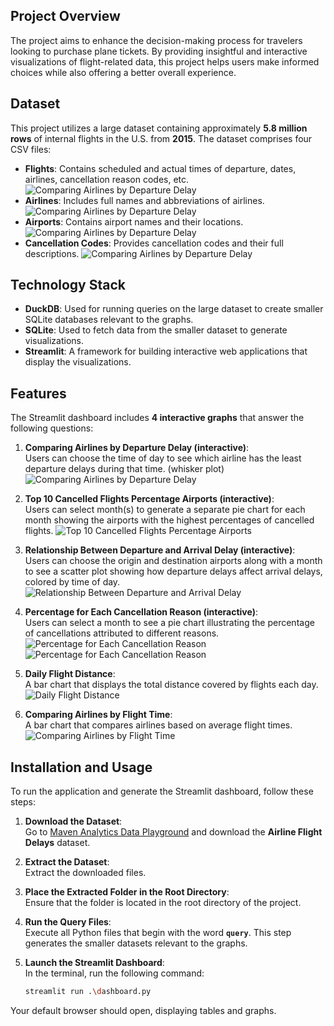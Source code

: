 ## Project Overview

The project aims to enhance the decision-making process for travelers looking to purchase plane tickets. By providing insightful and interactive visualizations of flight-related data, this project helps users make informed choices while also offering a better overall experience.

## Dataset

This project utilizes a large dataset containing approximately **5.8 million rows** of internal flights in the U.S. from **2015**. The dataset comprises four CSV files:

- **Flights**: Contains scheduled and actual times of departure, dates, airlines, cancellation reason codes, etc.
  ![Comparing Airlines by Departure Delay](dashboard_images/flights_table_sample.png)
- **Airlines**: Includes full names and abbreviations of airlines.
  ![Comparing Airlines by Departure Delay](dashboard_images/airlines_table_sample.png)
- **Airports**: Contains airport names and their locations.
  ![Comparing Airlines by Departure Delay](dashboard_images/airports_table_sample.png)
- **Cancellation Codes**: Provides cancellation codes and their full descriptions.
  ![Comparing Airlines by Departure Delay](dashboard_images/cancellation_codes_table.png)

## Technology Stack

- **DuckDB**: Used for running queries on the large dataset to create smaller SQLite databases relevant to the graphs.
- **SQLite**: Used to fetch data from the smaller dataset to generate visualizations.
- **Streamlit**: A framework for building interactive web applications that display the visualizations.

## Features

The Streamlit dashboard includes **4 interactive graphs** that answer the following questions:

1. **Comparing Airlines by Departure Delay (interactive)**:  
   Users can choose the time of day to see which airline has the least departure delays during that time. (whisker plot)
   ![Comparing Airlines by Departure Delay](dashboard_images/comparing_airlines.png)
   
2. **Top 10 Cancelled Flights Percentage Airports (interactive)**:  
   Users can select month(s) to generate a separate pie chart for each month showing the airports with the highest percentages of cancelled flights.
   ![Top 10 Cancelled Flights Percentage Airports](dashboard_images/top_cancelled_airports.png)

4. **Relationship Between Departure and Arrival Delay (interactive)**:  
   Users can choose the origin and destination airports along with a month to see a scatter plot showing how departure delays affect arrival delays, colored by time of day.
   ![Relationship Between Departure and Arrival Delay](dashboard_images/departure_arrival_delay.png)

5. **Percentage for Each Cancellation Reason (interactive)**:  
   Users can select a month to see a pie chart illustrating the percentage of cancellations attributed to different reasons.
   ![Percentage for Each Cancellation Reason](dashboard_images/cancellation_reason_february.png)
   ![Percentage for Each Cancellation Reason](dashboard_images/cancellation_reason_july.png)
   
7. **Daily Flight Distance**:  
   A bar chart that displays the total distance covered by flights each day.
   ![Daily Flight Distance](dashboard_images/daily_flight_distance.png)
   
8. **Comparing Airlines by Flight Time**:  
   A bar chart that compares airlines based on average flight times.
   ![Comparing Airlines by Flight Time](dashboard_images/airlines_flight_time.png)

## Installation and Usage

To run the application and generate the Streamlit dashboard, follow these steps:

1. **Download the Dataset**:  
   Go to [Maven Analytics Data Playground](https://mavenanalytics.io/data-playground?order=number_of_records%2Cdesc&pageSize=20) and download the **Airline Flight Delays** dataset.

2. **Extract the Dataset**:  
   Extract the downloaded files.

3. **Place the Extracted Folder in the Root Directory**:  
   Ensure that the folder is located in the root directory of the project.

4. **Run the Query Files**:  
   Execute all Python files that begin with the word **`query`**. This step generates the smaller datasets relevant to the graphs.

5. **Launch the Streamlit Dashboard**:  
   In the terminal, run the following command:
   ```bash
   streamlit run .\dashboard.py
   ```

Your default browser should open, displaying tables and graphs.


